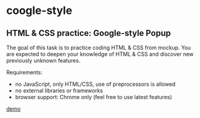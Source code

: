 # coogle-style

## HTML &amp; CSS practice: Google-style Popup

The goal of this task is to practice coding HTML & CSS from mockup. You are expected to deepen your knowledge of HTML & CSS and discover new previously unknown features.

Requirements:

* no JavaScript, only HTML/CSS, use of preprocessors is allowed
* no external libraries or frameworks
* browser support: Chrome only (feel free to use latest features)

[demo](https://aymkin.github.io/coogle-style/)